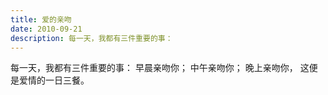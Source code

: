 ```yaml
---
title: 爱的亲吻
date: 2010-09-21
description: 每一天，我都有三件重要的事：
---
```


每一天，我都有三件重要的事：
早晨亲吻你；
中午亲吻你；
晚上亲吻你，
这便是爱情的一日三餐。